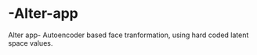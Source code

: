 # -Alter-app
Alter app- Autoencoder based face tranformation, using hard coded latent space values.
